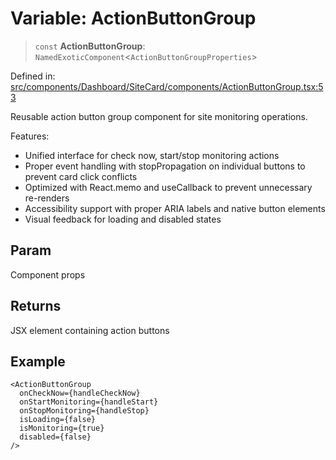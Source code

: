 # Variable: ActionButtonGroup

> `const` **ActionButtonGroup**: `NamedExoticComponent`\<`ActionButtonGroupProperties`\>

Defined in: [src/components/Dashboard/SiteCard/components/ActionButtonGroup.tsx:53](https://github.com/Nick2bad4u/Uptime-Watcher/blob/3cce0c3b352c8390536ca3c7399ece50a05faf18/src/components/Dashboard/SiteCard/components/ActionButtonGroup.tsx#L53)

Reusable action button group component for site monitoring operations.

Features:
- Unified interface for check now, start/stop monitoring actions
- Proper event handling with stopPropagation on individual buttons to prevent card click conflicts
- Optimized with React.memo and useCallback to prevent unnecessary re-renders
- Accessibility support with proper ARIA labels and native button elements
- Visual feedback for loading and disabled states

## Param

Component props

## Returns

JSX element containing action buttons

## Example

```tsx
<ActionButtonGroup
  onCheckNow={handleCheckNow}
  onStartMonitoring={handleStart}
  onStopMonitoring={handleStop}
  isLoading={false}
  isMonitoring={true}
  disabled={false}
/>
```
